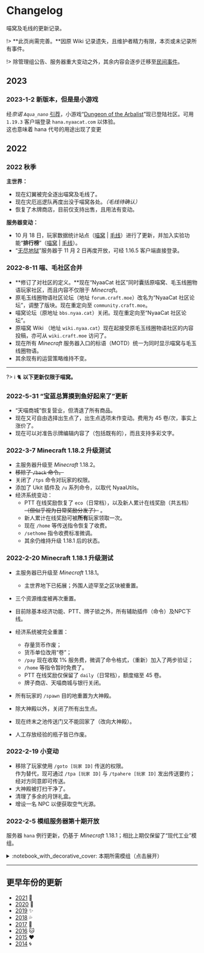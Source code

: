 # Changelog

喵窝及毛线的更新记录。

!> **此页尚需完善。**因原 Wiki 记录遗失，且维护者精力有限，本页或未记录所有事件。

!> 除管理组公告、服务器重大变动之外，其余内容会逐步迁移至[民间事件](changelogs/unofficial-events.md)。

## 2023

### 2023-1-2 新版本，但是是小游戏

经*奈诺 `Aqua_nano`* [引荐](https://community.craft.moe/d/3501)，小游戏“[Dungeon of the Arbalist](https://www.planetminecraft.com/project/dungeon-of-the-arbalist-dungeon-crawler-zombies-game-1-50-players-realms-map-1-17-1-by-command-realm/)”现已登陆社区。可用 `1.19.3` 客户端登录 `hana.nyaacat.com` 以体验。  
<span class="nw-spoiler">这也意味着 hana 代号的用途出现了变更</span>

## 2022

### 2022 秋季

**主世界：**

- 现在幻翼被完全逐出喵窝及毛线了。
- 现在灾厄巡逻队再度出没于喵窝各处。*（毛线待确认）*
- 恢复了木牌商店，目前仅支持出售，且用法有变动。

**服务器变动：**

- 10 月 18 日，玩家数据统计站点（[喵窝](https://i.nyaa.cat) \| [毛线](https://stats.craft.moe)）进行了更新，并加入实验功能“**排行榜**”（[喵窝](https://i.nyaa.cat/experiments/ranking/) \| [毛线](https://stats.craft.moe/experiments/ranking/)）。
- “[无尽地狱](legacy/inf.md)”服务器于 11 月 2 日再度开放，可经 1.16.5 客户端直接登录。

### 2022-8-11 喵、毛社区合并

- **修订了对社区的定义。**现在“NyaaCat 社区”同时囊括原喵窝、毛玉线圈物语玩家社区，而且内容不仅限于 *Minecraft*。
- 原毛玉线圈物语社区论坛（地址 `forum.craft.moe`）改名为“NyaaCat 社区论坛”，调整了版块。现在重定向至 `community.craft.moe`。
- 喵窝论坛（原地址 `bbs.nyaa.cat`）关闭。现在重定向至“NyaaCat 社区论坛”。
- 原喵窝 Wiki （地址 `wiki.nyaa.cat`）现在起接受原毛玉线圈物语社区的内容投稿，亦可从 `wiki.craft.moe` 访问了。
- 现在所有 *Minecraft* 服务器入口的标语（MOTD）统一为同时显示喵窝与毛玉线圈物语。
- 其余现有的运营策略维持不变。

--------

?> :information_source: :cat2: **以下更新仅限于喵窝。**

### 2022-5-31 “宝蓝总算摸到鱼好起来了”更新

- “天喵商城”恢复营业，但清退了所有商品。
- 现在又可自由选择出生点了，出生点选项未作变动。费用为 45 卷/次，事实上涨价了。
- 现在可以对准告示牌编辑内容了（包括既有的），而且支持多彩文字。

### 2022-3-7 Minecraft 1.18.2 升级测试

- 主服务器升级至 *Minecraft* 1.18.2。
- ~~移除了 `/back` 命令。~~
- 关闭了 `/tps` 命令对玩家的权限。
- 添加了 Ukit 插件及 `/u` 系列命令，以取代 NyaaUtils。
- 经济系统变动：
  + PTT 在线奖励恢复了 `eco`（日常档），以及新人累计在线奖励（共五档）~~（但似乎视为日常奖励分发了）~~ 。
  + 新人累计在线奖励可被**所有**玩家领取一次。
  + 现在 `/home` 等传送指令恢复了收费。
  + `/sethome` 指令收费标准微调。
  + 其余仍维持升级 1.18.1 后的状态。

### 2022-2-20 Minecraft 1.18.1 升级测试

- 主服务器已升级至 *Minecraft* 1.18.1。
  + 主世界地下已拓展；外围人迹罕至之区块被重置。
- 三个资源维度被再次重置。
- 目前除基本经济功能、PTT、牌子锁之外，所有辅助插件（命令）及NPC下线。
- 经济系统被完全重置：
  + 存量货币作废；
  + 货币单位改用“卷”；
  + `/pay` 现在收取 1% 服务费，微调了命令格式，（重新）加入了两步验证；
  + `/home` 等指令暂时免费了。
  + PTT 在线奖励仅保留了 `daily`（日常档），额度缩至 45 卷。
  + 牌子商店、天喵商城与银行关闭。


- 所有玩家的 `/spawn` 目的地重置为大神殿。
- 除大神殿以外，关闭了所有出生点。
- 现在终末之池传送门又不能回家了（改向大神殿）。
- 人工存放经验的瓶子皆已作废。

### 2022-2-19 小变动

- 移除了玩家使用 `/goto [玩家 ID]` 传送的权限。  
  作为替代，现可通过 `/tpa [玩家 ID]` 与 `/tpahere [玩家 ID]` 发出传送要约；经对方同意即可传送。
- 大神殿被打扫干净了。
- 清理了多余的月饼礼盒。
- 增设一名 NPC 以便获取空气光源。

### 2022-2-5 模组服务器第十期开放

服务器 `hana` 例行更新，仍基于 *Minecraft* 1.18.1；相比上期仅保留了“现代工业”模组。

<details>
<summary>:notebook_with_decorative_cover: 本期所需模组（点击展开）</summary>

?> :newspaper: **内容类**

| 模组 | 功能简述 | 前置模组 |
|-|-|-|
| [Applied Energistics 2](https://www.curseforge.com/minecraft/mc-mods/applied-energistics-2) | **“应用能源”**，更科学、智能地存储与运输物品，以及更多 ||
| _插件：[Wireless Terminals](https://www.curseforge.com/minecraft/mc-mods/applied-energistics-2-wireless-terminals)_ | 整合并添加无线合成、流体、接口终端等多种终端机 | “应用能源” |
| [Botania](https://botaniamod.net/) | **“植物魔法”**，蕴含大自然魔力的科技模组 ||
| [Hookshot](https://www.curseforge.com/minecraft/mc-mods/cammies-combat-tweaks) | 加入一种立体机动装置 ||
| [Modern Industrialization](https://www.curseforge.com/minecraft/mc-mods/modern-industrialization) | 引入现代工业设备 | [Indium](https://www.curseforge.com/minecraft/mc-mods/indium)<br /><sup>*为兼容Sodium所需</sup> |
| [Promenade](https://www.curseforge.com/minecraft/mc-mods/promenade) | 加入鸭子及全新生物群系 | [Dawn](https://www.curseforge.com/minecraft/mc-mods/dawn) |
| [Sky Villages](https://www.curseforge.com/minecraft/mc-mods/sky-villages-fabric) | 随机生成浮空村庄 | [Cloth Config API](https://www.curseforge.com/minecraft/mc-mods/cloth-config)<br />[Cloth API](https://www.curseforge.com/minecraft/mc-mods/cloth-api) |
| The [Wild Mod](https://www.curseforge.com/minecraft/mc-mods/the-wild-mod)| 抢先体验 *Minecraft* 1.19 新内容——青蛙和循声守卫等 | |
| [Trinkets](https://www.curseforge.com/minecraft/mc-mods/the-wild-mod)| 可佩戴饰品 | |
| [When Dungeons Arise](https://www.curseforge.com/minecraft/mc-mods/when-dungeons-arise-fabric) | 随机生成神庙、宫殿、要塞、城镇，以及帆船、飞船、树屋等结构 | |


?> :wrench: **辅助类**  
此分类下的模组可独立于 Mod 服务器使用。


| 模组 | 功能简述 | 前置模组 |
|-|-|-|
| Fabric API | | |
| [Iris](https://irisshaders.net/) | 替代Optifine | [Sodium](https://www.curseforge.com/minecraft/mc-mods/sodium) |
| [Krypton](https://www.curseforge.com/minecraft/mc-mods/krypton) | 优化客户端的网络性能 | |
| [Lamb Dynamic Lights](https://www.curseforge.com/minecraft/mc-mods/neat) | 加入动态光源 | [ModMenu](https://www.curseforge.com/minecraft/mc-mods/modmenu) |
| [Lithium](https://www.curseforge.com/minecraft/mc-mods/lithium) | 优化客户端性能 ||
| [Phosphor](https://www.curseforge.com/minecraft/mc-mods/phosphor) | 优化光照性能 | |
| [Roughly Enough Items](https://irisshaders.net/) | 物品管理器 | [Architectury API](https://www.curseforge.com/minecraft/mc-mods/architectury-forge) |


</details>

- - -

## 更早年份的更新

* [2021](changelogs/2021.md) :balloon:
* [2020](changelogs/2020.md) :butterfly:
* [2019](changelogs/2019.md) :sparkles:
* [2018](changelogs/2018.md) :sweat_drops:
* [2017](changelogs/2017.md) :rainbow:
* [2016](changelogs/2016.md) :cat:
* [2015](changelogs/2015.md) :heart:
* [2014](changelogs/2014.md) :cyclone:
